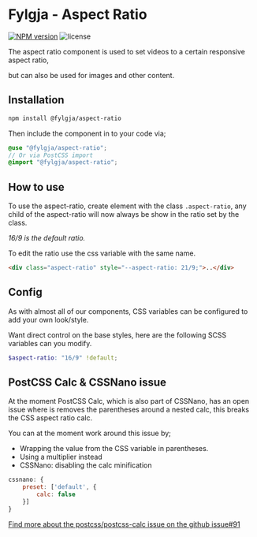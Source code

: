 # Fylgja - Aspect Ratio

[![NPM version](https://img.shields.io/npm/v/@fylgja/aspect-ratio)](https://www.npmjs.org/package/@fylgja/aspect-ratio)
![license](https://img.shields.io/github/license/fylgja/fylgja)

The aspect ratio component is used to set videos to a certain responsive aspect ratio, 

but can also be used for images and other content.

## Installation

```bash
npm install @fylgja/aspect-ratio
```

Then include the component in to your code via;

```scss
@use "@fylgja/aspect-ratio";
// Or via PostCSS import
@import "@fylgja/aspect-ratio";
```

## How to use

To use the aspect-ratio, create element with the class `.aspect-ratio`,
any child of the aspect-ratio will now always be show in the ratio set by the class.

_16/9 is the default ratio._

To edit the ratio use the css variable with the same name.

```html
<div class="aspect-ratio" style="--aspect-ratio: 21/9;">..</div>
```

## Config

As with almost all of our components, CSS variables can be configured to add your own look/style.

Want direct control on the base styles, here are the following SCSS variables can you modify.

```scss
$aspect-ratio: "16/9" !default;
```

## PostCSS Calc & CSSNano issue

At the moment PostCSS Calc, which is also part of CSSNano,
has an open issue where is removes the parentheses around a nested calc,
this breaks the CSS aspect ratio calc.

You can at the moment work around this issue by;

- Wrapping the value from the CSS variable in parentheses.
- Using a multiplier instead
- CSSNano: disabling the calc minification

```js
cssnano: {
    preset: ['default', {
        calc: false
    }]
}
```

[Find more about the postcss/postcss-calc issue on the github issue#91](https://github.com/postcss/postcss-calc/issues/91)
